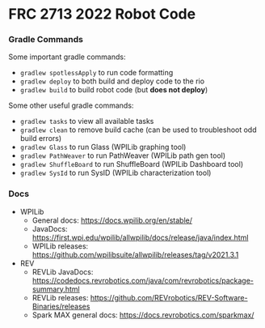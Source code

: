 # FRC 2713 2022 Robot Code

### Gradle Commands

Some important gradle commands:

* `gradlew spotlessApply` to run code formatting
* `gradlew deploy` to both build and deploy code to the rio
* `gradlew build` to build robot code (but **does not deploy**)

Some other useful gradle commands:

* `gradlew tasks` to view all available tasks
* `gradlew clean` to remove build cache (can be used to troubleshoot odd build errors)
* `gradlew Glass` to run Glass (WPILib graphing tool)
* `gradlew PathWeaver` to run PathWeaver (WPILib path gen tool)
* `gradlew ShuffleBoard` to run ShuffleBoard (WPILib Dashboard tool)
* `gradlew SysId` to run SysID (WPILib characterization tool)

### Docs


* WPILib
    * General docs: https://docs.wpilib.org/en/stable/
    * JavaDocs: https://first.wpi.edu/wpilib/allwpilib/docs/release/java/index.html
    * WPILib releases: https://github.com/wpilibsuite/allwpilib/releases/tag/v2021.3.1
* REV
    * REVLib JavaDocs: https://codedocs.revrobotics.com/java/com/revrobotics/package-summary.html
    * REVLib releases: https://github.com/REVrobotics/REV-Software-Binaries/releases
    * Spark MAX general docs: https://docs.revrobotics.com/sparkmax/
